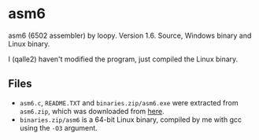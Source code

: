 # asm6
asm6 (6502 assembler) by loopy. Version 1.6. Source, Windows binary and Linux binary.

I (qalle2) haven't modified the program, just compiled the Linux binary.

## Files
* `asm6.c`, `README.TXT` and `binaries.zip/asm6.exe` were extracted from `asm6.zip`, which was downloaded from [here](https://www.romhacking.net/utilities/674/).
* `binaries.zip/asm6` is a 64-bit Linux binary, compiled by me with gcc using the `-O3` argument.

